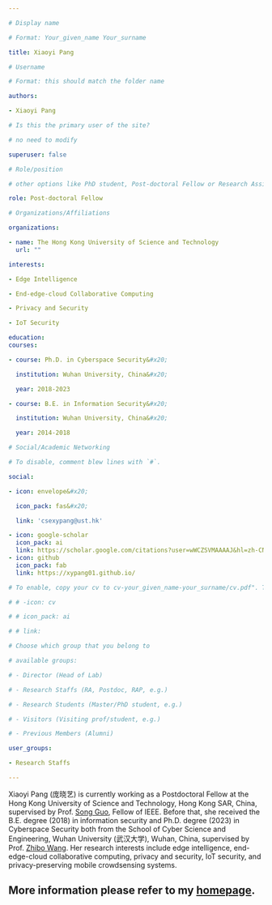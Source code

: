 ```yaml
---

# Display name

# Format: Your_given_name Your_surname

title: Xiaoyi Pang

# Username

# Format: this should match the folder name

authors:

- Xiaoyi Pang

# Is this the primary user of the site?

# no need to modify

superuser: false

# Role/position

# other options like PhD student, Post-doctoral Fellow or Research Assistant, e.g..

role: Post-doctoral Fellow

# Organizations/Affiliations

organizations:

- name: The Hong Kong University of Science and Technology
  url: ""

interests:

- Edge Intelligence

- End-edge-cloud Collaborative Computing

- Privacy and Security

- IoT Security

education:
courses:

- course: Ph.D. in Cyberspace Security&#x20;

  institution: Wuhan University, China&#x20;

  year: 2018-2023

- course: B.E. in Information Security&#x20;

  institution: Wuhan University, China&#x20;

  year: 2014-2018

# Social/Academic Networking

# To disable, comment blew lines with `#`.

social:

- icon: envelope&#x20;

  icon_pack: fas&#x20;

  link: 'csexypang@ust.hk'

- icon: google-scholar
  icon_pack: ai
  link: https://scholar.google.com/citations?user=wWCZSVMAAAAJ&hl=zh-CN&oi=ao
- icon: github 
  icon_pack: fab 
  link: https://xypang01.github.io/

# To enable, copy your cv to cv-your_given_name-your_surname/cv.pdf". To disable, comment blew lines with `#`.

# # -icon: cv

# # icon_pack: ai

# # link:

# Choose which group that you belong to

# available groups:

# - Director (Head of Lab)

# - Research Staffs (RA, Postdoc, RAP, e.g.)

# - Research Students (Master/PhD student, e.g.)

# - Visitors (Visiting prof/student, e.g.)

# - Previous Members (Alumni)

user_groups:

- Research Staffs

---
```


Xiaoyi Pang (庞晓艺) is currently working as a Postdoctoral Fellow at the Hong Kong University of Science and Technology, Hong Kong SAR, China, supervised by Prof. [Song Guo](https://cse.hkust.edu.hk/admin/people/faculty/profile/songguo), Fellow of IEEE. Before that, she received the B.E. degree (2018) in information security and Ph.D. degree (2023) in Cyberspace Security both from the School of Cyber Science and Engineering, Wuhan University (武汉大学), Wuhan, China, supervised by Prof. [Zhibo Wang](https://person.zju.edu.cn/en/zhibowang). Her research interests include edge intelligence, end-edge-cloud collaborative computing, privacy and security, IoT security, and privacy-preserving mobile crowdsensing systems.

## More information please refer to my [homepage](https://xypang01.github.io/).
